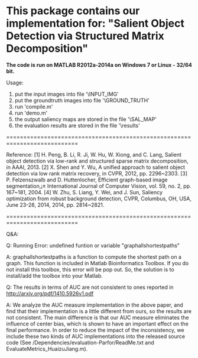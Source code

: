 This package contains our implementation for:
"Salient Object Detection via Structured Matrix Decomposition"
===========================================================================
**The code is run on MATLAB R2012a-2014a on Windows 7 or Linux  - 32/64 bit.**

Usage:
1) put the input images into file '\INPUT_IMG'
2) put the groundtruth images into file '\GROUND_TRUTH'
3) run 'compile.m'
4) run 'demo.m'
5) the output saliency maps are stored in the file '\SAL_MAP'
6) the evaluation results are stored in the file '\results'

===========================================================================

Reference:
[1] H. Peng, B. Li, R. Ji, W. Hu, W. Xiong, and C. Lang, Salient object detection via low-rank and structured sparse matrix decomposition, in AAAI, 2013.
[2] X. Shen and Y. Wu, A unified approach to salient object detection via low rank matrix recovery, in CVPR, 2012, pp. 2296~2303.
[3] P. Felzenszwalb and D. Huttenlocher, Efficient graph-based image segmentation,¡± International Journal of Computer Vision, vol. 59, no. 2, pp. 167~181, 2004.
[4] W. Zhu, S. Liang, Y. Wei, and J. Sun, Saliency optimization from robust background detection, CVPR, Columbus, OH, USA, June 23-28, 2014, 2014, pp. 2814~2821.


===========================================================================

Q&A:

Q:  Running Error: undefined funtion or variable "graphallshortestpaths"

A:  graphallshortestpaths is a function to compute the shortest path on a graph. This function is included in Matlab Bioinformatics Toolbox. If you do not install this toolbox, this error will be pop out. So, the solution is to install/add the toolbox into your Matlab.

Q:  The results in terms of AUC are not consistent to ones reported in http://arxiv.org/pdf/1410.5926v1.pdf

A:  We analyze the AUC measure implementation in the above paper, and find that their implementation is a little different from ours, so the results are not consistent. The main difference is that our AUC measure eliminates the influence of center bias, which is shown to have an important effect on the final performance. In order to reduce the impact of the inconsistency, we include these two kinds of AUC implementations into the released source code (See /Dependencies/evaluation-Parfor/ReadMe.txt and EvaluateMetrics_HuaizuJiang.m).
